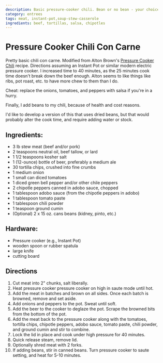 ```yaml
---
description: Basic pressure-cooker chili. Bean or no bean - your choice!
category: entrees
tags: meat, instant-pot,soup-stew-casserole
ingredients: beef, tortillas, salsa, chipotles
---
```


# Pressure Cooker Chili Con Carne

Pretty basic chili con carne. Modified from Alton Brown's [Pressure Cooker Chili](https://www.foodnetwork.com/recipes/alton-brown/pressure-cooker-chili-recipe-1942714) recipe. Directions assuming an Instant Pot or similar modern electric pressure cooker. I increased time to 40 minutes, as the 25 minutes cook time doesn't  break down the beef enough. Alton seems to like things like ribs, pot roast, etc. to have more chew to them than I do. 

Cheat: replace the onions, tomatoes, and peppers with salsa if you're in a hurry. 

Finally, I add beans to my chili, because of health and cost reasons. 

I'd like to develop a version of this that uses dried beans, but that would probably alter the cook time, and require adding water or stock. 

## Ingredients:
- 3 lb stew meat (beef and/or pork)
- 2 teaspoons neutral oil, beef tallow, or lard
- 1 1/2 teaspoons kosher salt
- 1 (12-ounce) bottle of beer, preferably a medium ale
- 30 tortilla chips, crushed into fine crumbs
- 1 medium onion
- 1 small can diced tomatoes
- 1 diced green bell pepper and/or other chile peppers
- 2 chipotle peppers canned in adobo sauce, chopped
- 1 tablespoon adobo sauce (from the chipotle peppers in adobo)
- 1 tablespoon tomato paste
- 1 tablespoon chili powder
- 1 teaspoon ground cumin
- (Optional) 2 x 15 oz. cans beans (kidney, pinto, etc.)

## Hardware:
- Pressure cooker (e.g., Instant Pot)
- wooden spoon or rubber spatula
- large knife
- cutting board

## Directions

1. Cut meat into 2" chunks, salt liberally.
2. Heat pressure cooker pressure cooker on high in saute mode until hot. 
3. Add the meat in batches and brown on all sides. Once each batch is browned, remove and set aside.
4. Add onions and peppers to the pot. Sweat until soft.
5. Add the beer to the cooker to deglaze the pot. Scrape the browned bits from the bottom of the pot.
6. Add the meat back to the pressure cooker along with the tomatoes, tortilla chips, chipotle peppers, adobo sauce, tomato paste, chili powder, and ground cumin and stir to combine. 
7. Lock the lid in place and cook under high pressure for 40 minutes. 
8. Quick release steam, remove lid.
9. Optionally shred meat with 2 forks.
10. If adding beans, stir in canned beans. Turn pressure cooker to saute setting, and heat for 5-10 minutes.

